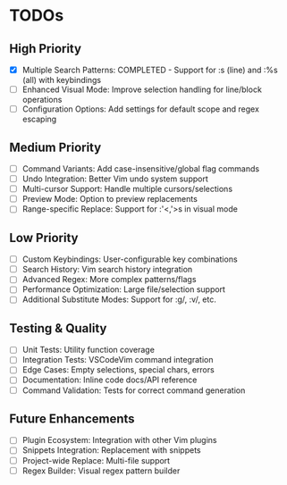 # TODOs

## High Priority

- [x] Multiple Search Patterns: COMPLETED - Support for :s (line) and :%s (all) with keybindings
- [ ] Enhanced Visual Mode: Improve selection handling for line/block operations
- [ ] Configuration Options: Add settings for default scope and regex escaping

## Medium Priority

- [ ] Command Variants: Add case-insensitive/global flag commands
- [ ] Undo Integration: Better Vim undo system support
- [ ] Multi-cursor Support: Handle multiple cursors/selections
- [ ] Preview Mode: Option to preview replacements
- [ ] Range-specific Replace: Support for :'<,'>s in visual mode

## Low Priority

- [ ] Custom Keybindings: User-configurable key combinations
- [ ] Search History: Vim search history integration
- [ ] Advanced Regex: More complex patterns/flags
- [ ] Performance Optimization: Large file/selection support
- [ ] Additional Substitute Modes: Support for :g/, :v/, etc.

## Testing & Quality

- [ ] Unit Tests: Utility function coverage
- [ ] Integration Tests: VSCodeVim command integration
- [ ] Edge Cases: Empty selections, special chars, errors
- [ ] Documentation: Inline code docs/API reference
- [ ] Command Validation: Tests for correct command generation

## Future Enhancements

- [ ] Plugin Ecosystem: Integration with other Vim plugins
- [ ] Snippets Integration: Replacement with snippets
- [ ] Project-wide Replace: Multi-file support
- [ ] Regex Builder: Visual regex pattern builder
